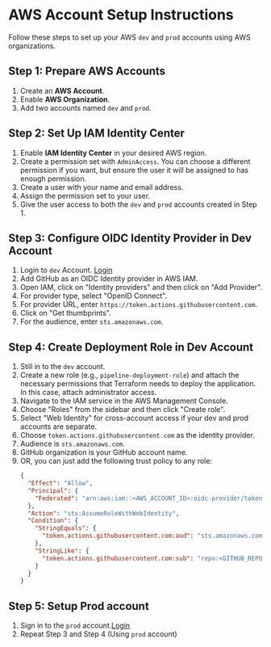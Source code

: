 # AWS Account Setup Instructions

Follow these steps to set up your AWS `dev` and `prod` accounts using AWS organizations.

## Step 1: Prepare AWS Accounts

1. Create an **AWS Account**.
2. Enable **AWS Organization**.
3. Add two accounts named `dev` and `prod`.

## Step 2: Set Up IAM Identity Center

1. Enable **IAM Identity Center** in your desired AWS region.
2. Create a permission set with `AdminAccess`. You can choose a different permission if you want, but ensure the user it will be assigned to has enough permission.
3. Create a user with your name and email address.
4. Assign the permission set to your user.
5. Give the user access to both the `dev` and `prod` accounts created in Step 1.

## Step 3: Configure OIDC Identity Provider in Dev Account

1. Login to `dev` Account. [Login](https://d-9067af7cb6.awsapps.com/start#/)
2. Add GitHub as an OIDC Identity provider in AWS IAM.
3. Open IAM, click on "Identity providers" and then click on "Add Provider".
4. For provider type, select "OpenID Connect".
5. For provider URL, enter `https://token.actions.githubusercontent.com`.
6. Click on "Get thumbprints".
7. For the audience, enter `sts.amazonaws.com`.

## Step 4: Create Deployment Role in Dev Account

1. Still in to the `dev` account.
2. Create a new role (e.g., `pipeline-deployment-role`) and attach the necessary permissions that Terraform needs to deploy the application. In this case, attach administrator access.
3. Navigate to the IAM service in the AWS Management Console.
4. Choose "Roles" from the sidebar and then click "Create role".
5. Select "Web Identity" for cross-account access if your dev and prod accounts are separate.
6. Choose `token.actions.githubusercontent.com` as the identity provider.
7. Audience is `sts.amazonaws.com`.
8. GitHub organization is your GitHub account name.
9. OR, you can just add the following trust policy to any role:
    ```json
    {
      "Effect": "Allow",
      "Principal": {
        "Federated": "arn:aws:iam::<AWS_ACCOUNT_ID>:oidc-provider/token.actions.githubusercontent.com"
      },
      "Action": "sts:AssumeRoleWithWebIdentity",
      "Condition": {
        "StringEquals": {
          "token.actions.githubusercontent.com:aud": "sts.amazonaws.com"
        },
        "StringLike": {
          "token.actions.githubusercontent.com:sub": "repo:<GITHUB_REPO_OWNER>/*"
        }
      }
    }
    ```

## Step 5: Setup Prod account
1. Sign in to the `prod` account.[Login](https://d-9067af7cb6.awsapps.com/start#/)
2. Repeat Step 3 and Step 4 (Using `prod` account)